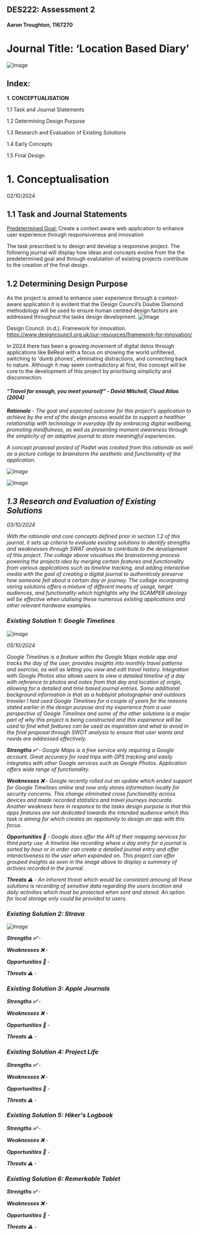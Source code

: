 ## DES222: Assessment 2
#### Aaron Troughton, 1167270 ####
# Journal Title: ‘Location Based Diary’ #

![Image](Images/sketch.png)

## Index: ##
**1. CONCEPTUALISATION**

1.1	Task and Journal Statements

1.2	Determining Design Purpose

1.3	Research and Evaluation of Existing Solutions

1.4	Early Concepts

1.5	Final Design

# 1. Conceptualisation # 

02/10/2024
## 1.1 Task and Journal Statements ##
<ins> Predetermined Goal:</ins> Create a context aware web application to enhance user experience through responsiveness and innovation 

The task prescribed is to design and develop a responsive project. The following journal will display how ideas and concepts evolve from the the predetermined goal and through evalutation of existing projects contribute to the creation of the final design.

## 1.2 Determining Design Purpose ##
As the project is aimed to enhance user experience through a context-aware application it is evident that the Design Council’s Double Diamond methodology will be used to ensure human centred design factors are addressed throughout the tasks design development.
![Image](Images/Double_Diamond.png)

Design Council. (n.d.). Framework for innovation. https://www.designcouncil.org.uk/our-resources/framework-for-innovation/

In 2024 there has been a growing movement of digital detox through applications like BeReal with a focus on showing the world unfiltered, switching to 'dumb phones', eliminating distractions, and connecting back to nature. Although it may seem contradictory at first, this concept will be core to the development of this project by prioritising simplicity and disconnection.

#### <em> “Travel far enough, you meet yourself" - David Mitchell, Cloud Atlas (2004) ####

<strong> Rationale </strong> - The goal and expected outcome for this project's application to achieve by the end of the design process would be to support a healthier relationship with technology in everyday life by embracing digital wellbeing, promoting mindfulness, as well as presenting moment awareness through the simplicity of an adaptive journal to store meaningful experiences. 

A concept proposal posted of Padlet was created from this rationale as well as a picture collage to brainstorm the aesthetic and functionality of the application.

![Image](Images/Padlet.png)

![Image](Images/collage.png)

## 1.3 Research and Evaluation of Existing Solutions ##

03/10/2024

With the rationale and core concepts defined prior in section 1.2 of this journal, it sets up criteria to evaluate existing solutions to identify strengths and weaknesses through SWAT analysis to contribute to the development of this project. The collage above visualises the brainstorming process powering the projects idea by merging certain features and functionality from various applications such as timeline tracking, and adding interactive media with the goal of creating a digital journal to authenticaly preserve how someone felt about a certain day or journey. The collage incorprating varing solutions offers a mixture of different means of usage, target audiences, and functionality which highlights why the SCAMPER ideology will be effective when utalising these numerous existing applications and other relevant hardware examples.

### Existing Solution 1: Google Timelines ###

![Image](Images/timelines.png)

05/10/2024

Google Timelines is a feature within the Google Maps mobile app and tracks the day of the user, provides insights into monthly travel patterns and exercise, as well as letting you view and edit travel history. Integration with Google Photos also allows users to view a detailed timeline of a day with reference to photos and notes from that day and location of origin, allowing for a detailed and time based journal entries. Some additional background information is that as a hobbyist photographer and outdoors traveler I had used Google Timelines for a couple of years for the reasons stated earlier in the design purpose and my experience from a user perspective of Google Timelines and some of the other solutions is a major part of why this project is being constructed and this experience will be used to find what features can be used as inspiration and what to avoid in the final proposal through SWOT analysis to ensure that user wants and needs are addressed effectively.

<strong> Strengths ✅ </strong>- Google Maps is a free service only requiring a Google account. Great accuracy for road trips with GPS tracking and easily integrates with other Google services such as Google Photos. Application offers wide range of functionality.

<strong> Weaknesses ❌ </strong>- Google recently rolled out an update which ended support for Google Timelines online and now only stores information locally for security concerns. This change eliminated cross functionality across devices and made recorded statistics and travel journeys inacurate. Another weakness here in responce to the tasks design purpose is that this apps features are not dedicated towards the intended audience which this task is aiming for which creates an oppotunity to design an app with this focus.

<strong> Opportunities 🧭 </strong>- Google does offer the API of their mapping services for third party use. A timeline like recording where a day entry for a journal is sorted by hour or in order can create a detailed journal entry and offer interactiveness to the user when expanded on. This project can offer grouped insights as seen in the image above to display a summary of activies recorded in the journal.

<strong> Threats ⚠️ </strong>- An inherent threat which would be consistant amoung all these solutions is recording of sensitive data regarding the users location and daily activities which must be protected when sent and stored. An option for local storage only could be provided to users.

### Existing Solution 2: Strava ###

![Image](Images/strava.png)

<strong> Strengths ✅ </strong>- 

<strong> Weaknesses ❌ </strong>- 

<strong> Opportunities 🧭 </strong>- 

<strong> Threats ⚠️ </strong>- 

### Existing Solution 3: Apple Journals ###

<strong> Strengths ✅ </strong>- 

<strong> Weaknesses ❌ </strong>- 

<strong> Opportunities 🧭 </strong>- 

<strong> Threats ⚠️ </strong>- 

### Existing Solution 4: Project Life ###

<strong> Strengths ✅ </strong>- 

<strong> Weaknesses ❌ </strong>- 

<strong> Opportunities 🧭 </strong>- 

<strong> Threats ⚠️ </strong>- 

### Existing Solution 5: Hiker's Logbook ###

<strong> Strengths ✅ </strong>- 

<strong> Weaknesses ❌ </strong>- 

<strong> Opportunities 🧭 </strong>- 

<strong> Threats ⚠️ </strong>- 

### Existing Solution 6: Remerkable Tablet ###

<strong> Strengths ✅ </strong>- 

<strong> Weaknesses ❌ </strong>- 

<strong> Opportunities 🧭 </strong>- 

<strong> Threats ⚠️ </strong>- 
